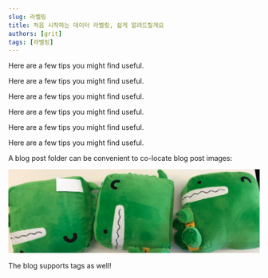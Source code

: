 ```yaml
---
slug: 라벨링
title: 처음 시작하는 데이터 라벨링, 쉽게 알려드릴게요
authors: [grit]
tags: [라벨링]
---
```



Here are a few tips you might find useful.

Here are a few tips you might find useful.

Here are a few tips you might find useful.

Here are a few tips you might find useful.

Here are a few tips you might find useful.

Here are a few tips you might find useful.




A blog post folder can be convenient to co-locate blog post images:

![Docusaurus Plushie](./docusaurus-plushie-banner.jpeg)

The blog supports tags as well!


